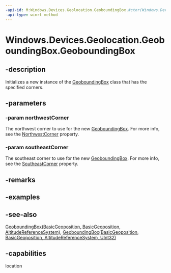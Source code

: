 ```yaml
---
-api-id: M:Windows.Devices.Geolocation.GeoboundingBox.#ctor(Windows.Devices.Geolocation.BasicGeoposition,Windows.Devices.Geolocation.BasicGeoposition)
-api-type: winrt method
---
```


<!-- Method syntax
public GeoboundingBox(Windows.Devices.Geolocation.BasicGeoposition northwestCorner, Windows.Devices.Geolocation.BasicGeoposition southeastCorner)
-->

# Windows.Devices.Geolocation.GeoboundingBox.GeoboundingBox

## -description
Initializes a new instance of the [GeoboundingBox](geoboundingbox.md) class that has the specified corners.

## -parameters
### -param northwestCorner
The northwest corner to use for the new [GeoboundingBox](geoboundingbox.md). For more info, see the [NorthwestCorner](geoboundingbox_northwestcorner.md) property.

### -param southeastCorner
The southeast corner to use for the new [GeoboundingBox](geoboundingbox.md). For more info, see the [SoutheastCorner](geoboundingbox_southeastcorner.md) property.

## -remarks

## -examples

## -see-also
[GeoboundingBox(BasicGeoposition, BasicGeoposition, AltitudeReferenceSystem)](geoboundingbox_geoboundingbox_267191261.md), [GeoboundingBox(BasicGeoposition, BasicGeoposition, AltitudeReferenceSystem, UInt32)](geoboundingbox_geoboundingbox_271676437.md)
## -capabilities
location
